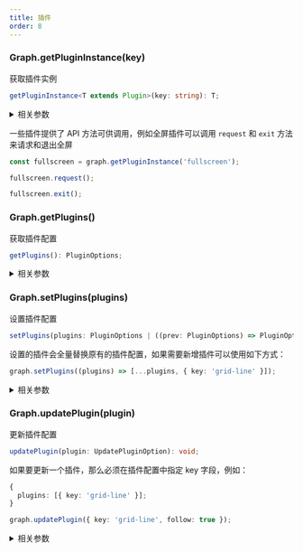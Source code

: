 ```yaml
---
title: 插件
order: 8
---
```


### Graph.getPluginInstance(key)

获取插件实例

```typescript
getPluginInstance<T extends Plugin>(key: string): T;
```

<details>

<summary>相关参数</summary>

<table><thead><tr><th>

参数

</th><th>

类型

</th><th>

描述

</th></tr></thead>
<tbody><tr><td>

key

</td><td>

string

</td><td>

插件 key（在配置 plugin 时需要手动传入指定）

</td></tr>
</tbody></table>

**返回值**：

- **类型：**T

- **描述：**插件实例

</details>

一些插件提供了 API 方法可供调用，例如全屏插件可以调用 `request` 和 `exit` 方法来请求和退出全屏

```typescript
const fullscreen = graph.getPluginInstance('fullscreen');

fullscreen.request();

fullscreen.exit();
```

### Graph.getPlugins()

获取插件配置

```typescript
getPlugins(): PluginOptions;
```

<details><summary>相关参数</summary>

**返回值**：

- **类型：**(string \| CustomPluginOption \| ((this:Graph) =&gt;CustomPluginOption))[]

- **描述：**插件配置

</details>

### Graph.setPlugins(plugins)

设置插件配置

```typescript
setPlugins(plugins: PluginOptions | ((prev: PluginOptions) => PluginOptions)): void;
```

设置的插件会全量替换原有的插件配置，如果需要新增插件可以使用如下方式：

```typescript
graph.setPlugins((plugins) => [...plugins, { key: 'grid-line' }]);
```

<details><summary>相关参数</summary>

<table><thead><tr><th>

参数

</th><th>

类型

</th><th>

描述

</th></tr></thead>
<tbody><tr><td>

plugins

</td><td>

(string \| CustomPluginOption \| ((this:Graph) =&gt;CustomPluginOption))[] \| ((prev: (string \| CustomPluginOption \| ((this:Graph) =&gt;CustomPluginOption))[]) =&gt; (string \| CustomPluginOption \| ((this:Graph) =&gt;CustomPluginOption))[])

</td><td>

插件配置

</td></tr>
</tbody></table>

**返回值**：

- **类型：**void

</details>

### Graph.updatePlugin(plugin)

更新插件配置

```typescript
updatePlugin(plugin: UpdatePluginOption): void;
```

如果要更新一个插件，那么必须在插件配置中指定 key 字段，例如：

```typescript
{
  plugins: [{ key: 'grid-line' }];
}

graph.updatePlugin({ key: 'grid-line', follow: true });
```

<details><summary>相关参数</summary>

<table><thead><tr><th>

参数

</th><th>

类型

</th><th>

描述

</th></tr></thead>
<tbody><tr><td>

plugin

</td><td>

UpdatePluginOption

</td><td>

插件配置

</td></tr>
</tbody></table>

**返回值**：

- **类型：**void

</details>
